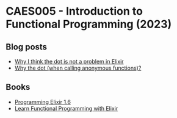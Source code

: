 # CAES005 - Introduction to Functional Programming (2023)

## Blog posts

- [Why I think the dot is not a problem in Elixir](https://dev.to/adolfont/why-i-think-the-dot-is-not-a-problem-in-elixir-1nia)
- [Why the dot (when calling anonymous functions)?](https://dashbit.co/blog/why-the-dot)

## Books

- [Programming Elixir 1.6](https://pragprog.com/titles/elixir16/programming-elixir-1-6/)
- [Learn Functional Programming with Elixir](https://pragprog.com/titles/cdc-elixir/learn-functional-programming-with-elixir/)
